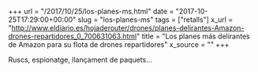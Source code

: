 +++
url = "/2017/10/25/los-planes-ms.html"
date = "2017-10-25T17:29:00+00:00"
slug = "los-planes-ms"
tags = ["retalls"]
x_url = "http://www.eldiario.es/hojaderouter/drones/planes-delirantes-Amazon-drones-repartidores_0_700631063.html"
title = "Los planes más delirantes de Amazon para su flota de drones repartidores"
x_source = ""
+++


Ruscs, espionatge, llançament de paquets…
